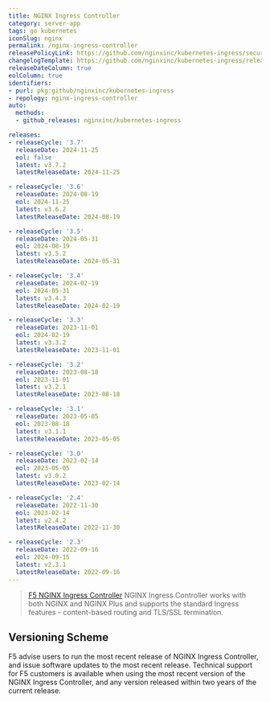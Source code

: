 ```yaml
---
title: NGINX Ingress Controller
category: server-app
tags: go kubernetes
iconSlug: nginx
permalink: /nginx-ingress-controller
releasePolicyLink: https://github.com/nginxinc/kubernetes-ingress/security
changelogTemplate: https://github.com/nginxinc/kubernetes-ingress/releases/tag/__LATEST__
releaseDateColumn: true
eolColumn: true
identifiers:
- purl: pkg:github/nginxinc/kubernetes-ingress
- repology: nginx-ingress-controller
auto:
  methods:
  - github_releases: nginxinc/kubernetes-ingress

releases:
- releaseCycle: '3.7'
  releaseDate: 2024-11-25
  eol: false
  latest: v3.7.2
  latestReleaseDate: 2024-11-25

- releaseCycle: '3.6'
  releaseDate: 2024-08-19
  eol: 2024-11-25
  latest: v3.6.2
  latestReleaseDate: 2024-08-19

- releaseCycle: '3.5'
  releaseDate: 2024-05-31
  eol: 2024-08-19
  latest: v3.5.2
  latestReleaseDate: 2024-05-31

- releaseCycle: '3.4'
  releaseDate: 2024-02-19
  eol: 2024-05-31
  latest: v3.4.3
  latestReleaseDate: 2024-02-19

- releaseCycle: '3.3'
  releaseDate: 2023-11-01
  eol: 2024-02-19
  latest: v3.3.2
  latestReleaseDate: 2023-11-01

- releaseCycle: '3.2'
  releaseDate: 2023-08-18
  eol: 2023-11-01
  latest: v3.2.1
  latestReleaseDate: 2023-08-18

- releaseCycle: '3.1'
  releaseDate: 2023-05-05
  eol: 2023-08-18
  latest: v3.1.1
  latestReleaseDate: 2023-05-05

- releaseCycle: '3.0'
  releaseDate: 2023-02-14
  eol: 2023-05-05
  latest: v3.0.2
  latestReleaseDate: 2023-02-14

- releaseCycle: '2.4'
  releaseDate: 2022-11-30
  eol: 2023-02-14
  latest: v2.4.2
  latestReleaseDate: 2022-11-30

- releaseCycle: '2.3'
  releaseDate: 2022-09-16
  eol: 2024-09-15
  latest: v2.3.1
  latestReleaseDate: 2022-09-16
---
```

> [F5 NGINX Ingress Controller](https://www.f5.com/products/nginx/nginx-ingress-controller) NGINX Ingress Controller works with both NGINX and NGINX Plus and supports the standard Ingress features - content-based routing and TLS/SSL termination.

## Versioning Scheme

F5 advise users to run the most recent release of NGINX Ingress Controller, and  issue software updates to the most recent release. Technical support for F5 customers is available when using the most recent version of the NGINX Ingress Controller, and any version released within two years of the current release.

